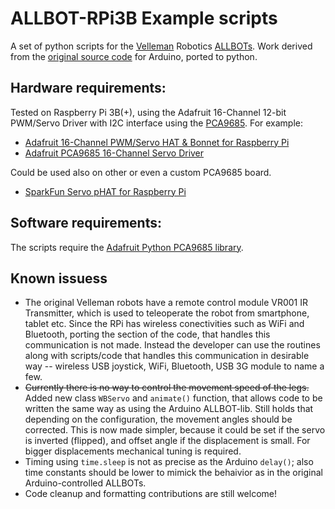 # ALLBOT-RPi3B Example scripts
A set of python scripts for the [Velleman](https://manuals.velleman.eu/category.php?id=85) Robotics [ALLBOTs](https://manuals.velleman.eu/article.php?id=394). Work derived from the [original source code](https://github.com/Velleman/ALLBOT-lib/) for Arduino, ported to python.

## Hardware requirements:
Tested on Raspberry Pi 3B(+), using the Adafruit 16-Channel 12-bit PWM/Servo Driver with I2C interface using the [PCA9685](https://www.nxp.com/products/power-management/lighting-driver-and-controller-ics/ic-led-controllers/16-channel-12-bit-pwm-fm-plus-ic-bus-led-controller:PCA9685). For example:
- [Adafruit 16-Channel PWM/Servo HAT & Bonnet for Raspberry Pi](https://learn.adafruit.com/adafruit-16-channel-pwm-servo-hat-for-raspberry-pi)
- [Adafruit PCA9685 16-Channel Servo Driver](https://learn.adafruit.com/16-channel-pwm-servo-driver/overview)

Could be used also on other or even a custom PCA9685 board.
- [SparkFun Servo pHAT for Raspberry Pi](https://www.sparkfun.com/products/15316)

## Software requirements:
The scripts require the [Adafruit Python PCA9685 library](https://github.com/adafruit/Adafruit_Python_PCA9685). 

## Known issuess
- The original Velleman robots have a remote control module VR001 IR Transmitter, which is used to teleoperate the robot from smartphone, tablet etc. Since the RPi has wireless conectivities such as WiFi and Bluetooth, porting the section of the code, that handles this communication is not made. Instead the developer can use the routines along with scripts/code that handles this communication in desirable way -- wireless USB joystick, WiFi, Bluetooth, USB 3G module to name a few.
- ~~Currently there is no way to control the movement speed of the legs.~~ Added new class `WBServo` and `animate()` function, that allows code to be written the same way as using the Arduino ALLBOT-lib. Still holds that depending on the configuration, the movement angles should be corrected. This is now made simpler, because it could be set if the servo is inverted (flipped), and offset angle if the displacement is small. For bigger displacements mechanical tuning is required. 
- Timing using `time.sleep` is not as precise as the Arduino `delay()`; also time constants should be lower to mimick the behaivior as in the original Arduino-controlled ALLBOTs. 
- Code cleanup and formatting contributions are still welcome!
